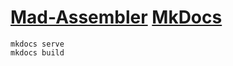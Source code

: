 # [Mad-Assembler](https://github.com/tebe6502/Mad-Assembler) [MkDocs](https://www.mkdocs.org/)

```
mkdocs serve
mkdocs build
```
